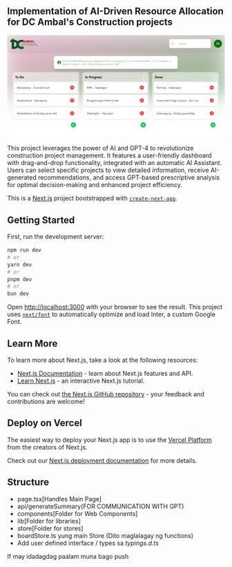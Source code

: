 ## Implementation of AI-Driven Resource Allocation for DC Ambal's Construction projects

![Screenshot](images/screenshot.png)

This project leverages the power of AI and GPT-4 to revolutionize construction project management. It features a user-friendly dashboard with drag-and-drop functionality, integrated with an automatic AI Assistant. Users can select specific projects to view detailed information, receive AI-generated recommendations, and access GPT-based prescriptive analysis for optimal decision-making and enhanced project efficiency.

This is a [Next.js](https://nextjs.org/) project bootstrapped with [`create-next-app`](https://github.com/vercel/next.js/tree/canary/packages/create-next-app).

## Getting Started

First, run the development server:

```bash
npm run dev
# or
yarn dev
# or
pnpm dev
# or
bun dev
```

Open [http://localhost:3000](http://localhost:3000) with your browser to see the result.
This project uses [`next/font`](https://nextjs.org/docs/basic-features/font-optimization) to automatically optimize and load Inter, a custom Google Font.

## Learn More

To learn more about Next.js, take a look at the following resources:

- [Next.js Documentation](https://nextjs.org/docs) - learn about Next.js features and API.
- [Learn Next.js](https://nextjs.org/learn) - an interactive Next.js tutorial.

You can check out [the Next.js GitHub repository](https://github.com/vercel/next.js/) - your feedback and contributions are welcome!

## Deploy on Vercel

The easiest way to deploy your Next.js app is to use the [Vercel Platform](https://vercel.com/new?utm_medium=default-template&filter=next.js&utm_source=create-next-app&utm_campaign=create-next-app-readme) from the creators of Next.js.

Check out our [Next.js deployment documentation](https://nextjs.org/docs/deployment) for more details.

## Structure

- page.tsx[Handles Main Page]
- api/generateSummary(FOR COMMUNICATION WITH GPT)
- components[Folder for Web Components]
- lib[Folder for libraries]
- store[Folder for stores]
- boardStore.ts yung main Store (Dito maglalagay ng functions)
- Add user defined interface / types sa _typings.d.ts_

If may idadagdag paalam muna bago push
